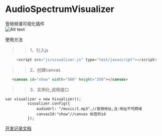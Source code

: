 # AudioSpectrumVisualizer
音频频谱可视化插件
<br>
![Alt text](https://github.com/Poppinrubo/AudioSpectrumVisualizer/blob/gh-pages/images/4.gif)

使用方法

>>1、引入js
  ```JavaScript
      <script src="js/visualizer.js" type="text/javascript"></script>
  ```
>>2、创建canvas
  ```html
    <canvas id="show" width="560" height="350"></canvas>
```

>>3、实例化,调用接口
  ```JavaScrip
var visualizer = new Visualizer();
            visualizer.config({
                audioUrl: "/music/1.mp3",//音频地址,注:地址不可跨域
                canvasId:"show"//canvas 标签的id
            });
  ```

[开发记录文档](https://poppinrubo.github.io/AudioSpectrumVisualizer/record "开发记录")  



